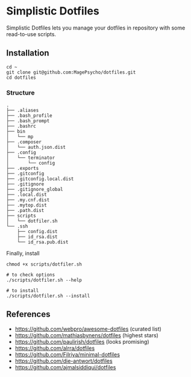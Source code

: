 # Simplistic Dotfiles
Simplistic Dotfiles lets you manage your dotfiles in repository with some read-to-use scripts.

## Installation
```
cd ~
git clone git@github.com:MagePsycho/dotfiles.git
cd dotfiles
```

### Structure
```
.
├── .aliases
├── .bash_profile
├── .bash_prompt
├── .bashrc
├── bin
│   └── mp
├── .composer
│   └── auth.json.dist
├── .config
│   └── terminator
│       └── config
├── .exports
├── .gitconfig
├── .gitconfig.local.dist
├── .gitignore
├── .gitignore_global
├── .local.dist
├── .my.cnf.dist
├── .mytop.dist
├── .path.dist
├── scripts
│   └── dotfiler.sh
└── .ssh
    ├── config.dist
    ├── id_rsa.dist
    └── id_rsa.pub.dist

```

Finally, install
```
chmod +x scripts/dotfiler.sh

# to check options
./scripts/dotfiler.sh --help

# to install
./scripts/dotfiler.sh --install
```

## References
- https://github.com/webpro/awesome-dotfiles (curated list)
- https://github.com/mathiasbynens/dotfiles (highest stars)
- https://github.com/paulirish/dotfiles (looks promising)
- https://github.com/alrra/dotfiles
- https://github.com/Filriya/minimal-dotfiles
- https://github.com/die-antwort/dotfiles
- https://github.com/ajmalsiddiqui/dotfiles

